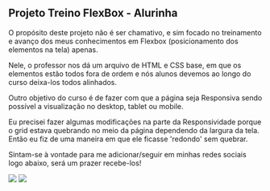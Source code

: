 ## Projeto Treino FlexBox - Alurinha

O propósito deste projeto não é ser chamativo, e sim focado no treinamento e avanço dos meus conhecimentos em Flexbox (posicionamento dos elementos na tela) apenas.

Nele, o professor nos dá um arquivo de HTML e CSS base, em que os elementos estão todos fora de ordem e nós alunos devemos ao longo do curso deixa-los todos alinhados.

Outro objetivo do curso é de fazer com que a página seja Responsiva sendo possível a visualização no desktop, tablet ou mobile.

Eu precisei fazer algumas modificações na parte da Responsividade porque o grid estava quebrando no meio da página dependendo da largura da tela. Então eu fiz de uma maneira em que ele ficasse 'redondo' sem quebrar.

Sintam-se à vontade para me adicionar/seguir em minhas redes sociais logo abaixo, será um prazer recebe-los!

<div>
    <a href="[https://www.youtube.com/channel/UCzQ7Tlul19JBSuAMOl_h6XA](https://www.youtube.com/channel/UCzQ7Tlul19JBSuAMOl_h6XA)" target="_blank"><img src="[https://img.shields.io/badge/YouTube-FF0000?style=for-the-badge&logo=youtube&logoColor=white](https://img.shields.io/badge/YouTube-FF0000?style=for-the-badge&logo=youtube&logoColor=white)" target="_blank"></a>
    <a href="[https://www.linkedin.com/in/allanribeirosantos/](https://www.linkedin.com/in/allanribeirosantos/)" target="_blank"><img src="[https://img.shields.io/badge/-LinkedIn-%230077B5?style=for-the-badge&logo=linkedin&logoColor=white](https://img.shields.io/badge/-LinkedIn-%230077B5?style=for-the-badge&logo=linkedin&logoColor=white)" target="_blank"></a>
</div>